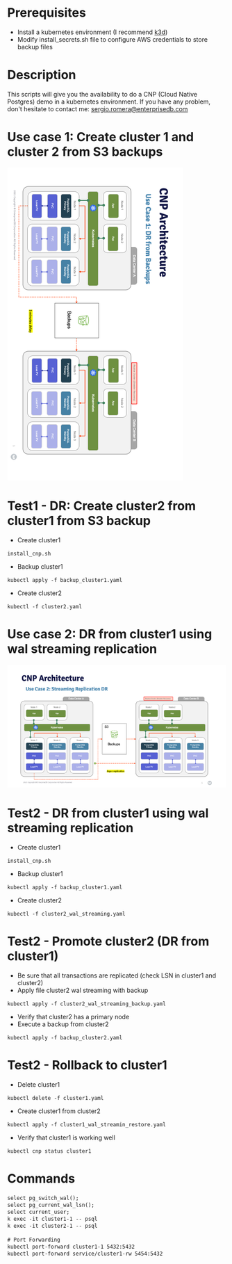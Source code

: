 # Prerequisites
- Install a kubernetes environment (I recommend [k3d](https://k3d.io/v5.3.0/))
- Modify install_secrets.sh file to configure AWS credentials to store backup files

# Description
This scripts will give you the availability to do a CNP (Cloud Native Postgres) demo in a kubernetes environment.
If you have any problem, don't hesitate to contact me: sergio.romera@enterprisedb.com

# Use case 1: Create cluster 1 and cluster 2 from S3 backups
![](./images/usecase1.png)

# Test1 - DR: Create cluster2 from cluster1 from S3 backup
- Create cluster1
```
install_cnp.sh
```
- Backup cluster1
```
kubectl apply -f backup_cluster1.yaml
```
- Create cluster2
```
kubectl -f cluster2.yaml
```

# Use case 2: DR from cluster1 using wal streaming replication 
![](./images/usecase2.png)

# Test2 - DR from cluster1 using wal streaming replication
- Create cluster1
```
install_cnp.sh
```
- Backup cluster1
```
kubectl apply -f backup_cluster1.yaml
```
- Create cluster2
```
kubectl -f cluster2_wal_streaming.yaml
```

# Test2 - Promote cluster2 (DR from cluster1)
- Be sure that all transactions are replicated (check LSN in cluster1 and cluster2)
- Apply file cluster2 wal streaming with backup
```
kubectl apply -f cluster2_wal_streaming_backup.yaml
```
- Verify that cluster2 has a primary node
- Execute a backup from cluster2
```
kubectl apply -f backup_cluster2.yaml
```

# Test2 - Rollback to cluster1
- Delete cluster1
```
kubectl delete -f cluster1.yaml
```
- Create cluster1 from cluster2
```
kubectl apply -f cluster1_wal_streamin_restore.yaml
```
- Verify that cluster1 is working well 
```
kubectl cnp status cluster1
```

# Commands
```
select pg_switch_wal();
select pg_current_wal_lsn();
select current_user;
k exec -it cluster1-1 -- psql
k exec -it cluster2-1 -- psql

# Port Forwarding
kubectl port-forward cluster1-1 5432:5432
kubectl port-forward service/cluster1-rw 5454:5432
```
